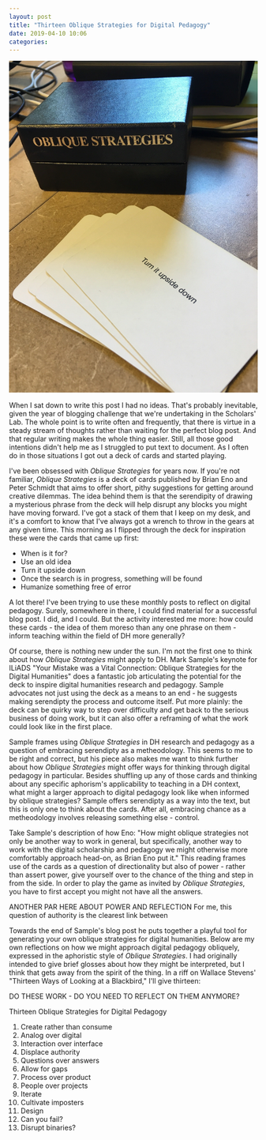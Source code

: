 ```yaml
---
layout: post
title: "Thirteen Oblique Strategies for Digital Pedagogy"
date: 2019-04-10 10:06
categories: 
---
```


<img src="/assets/images/oblique/oblique.jpg" alt="Oblique Strategies card and deck" style="max-height:50%; margin-left: auto; margin-right:auto;">

When I sat down to write this post I had no ideas. That's probably inevitable, given the year of blogging challenge that we're undertaking in the Scholars' Lab. The whole point is to write often and frequently, that there is virtue in a steady stream of thoughts rather than waiting for the perfect blog post. And that regular writing makes the whole thing easier. Still, all those good intentions didn't help me as I struggled to put text to document. As I often do in those situations I got out a deck of cards and started playing. 

I've been obsessed with _Oblique Strategies_ for years now. If you're not familiar, _Oblique Strategies_ is a deck of cards published by Brian Eno and Peter Schmidt that aims to offer short, pithy suggestions for getting around creative dilemmas. The idea behind them is that the serendipity of drawing a mysterious phrase from the deck will help disrupt any blocks you might have moving forward. I've got a stack of them that I keep on my desk, and it's a comfort to know that I've always got a wrench to throw in the gears at any given time. This morning as I flipped through the deck for inspiration these were the cards that came up first:

* When is it for?
* Use an old idea
* Turn it upside down
* Once the search is in progress, something will be found
* Humanize something free of error

A lot there! I've been trying to use these monthly posts to reflect on digital pedagogy. Surely, somewhere in there, I could find material for a successful blog post. I did, and I could. But the activity interested me more: how could these cards - the idea of them moreso than any one phrase on them - inform teaching within the field of DH more generally? 

Of course, there is nothing new under the sun. I'm not the first one to think about how _Oblique Strategies_ might apply to DH. Mark Sample's keynote for ILiADS "Your Mistake was a Vital Connection: Oblique Strategies for the Digital Humanities" does a fantastic job articulating the potential for the deck to inspire digital humanities research and pedagogy. Sample advocates not just using the deck as a means to an end - he suggests making serendipty the process and outcome itself. Put more plainly: the deck can be quirky way to step over difficulty and get back to the serious business of doing work, but it can also offer a reframing of what the work could look like in the first place. 

Sample frames using _Oblique Strategies_ in DH research and pedagogy as a question of embracing serendipty as a metheodology. This seems to me to be right and correct, but his piece also makes me want to think further about how _Oblique Strategies_ might offer ways for thinking through digital pedagogy in particular. Besides shuffling up any of those cards and thinking about any specific aphorism's applicability to teaching in a DH context, what might a larger approach to digital pedagogy look like when informed by oblique strategies? Sample offers serendipty as a way into the text, but this is only one to think about the cards. After all, embracing chance as a metheodology involves releasing something else - control. 

Take Sample's description of how Eno: "How might oblique strategies not only be another way to work in general, but specifically, another way to work with the digital scholarship and pedagogy we might otherwise more comfortably approach head-on, as Brian Eno put it." This reading frames use of the cards as a question of directionality but also of power - rather than assert power, give yourself over to the chance of the thing and step in from the side. In order to play the game as invited by _Oblique Strategies_, you have to first accept you might not have all the answers. 

ANOTHER PAR HERE ABOUT POWER AND REFLECTION For me, this question of authority is the clearest link between 



Towards the end of Sample's blog post he puts together a playful tool for generating your own oblique strategies for digital humanities. Below are my own reflections on how we might approach digital pedagogy obliquely, expressed in the aphoristic style of _Oblique Strategies_. I had originally intended to give brief glosses about how they might be interpreted, but I think that gets away from the spirit of the thing. In a riff on Wallace Stevens' "Thirteen Ways of Looking at a Blackbird," I'll give thirteen:

DO THESE WORK - DO YOU NEED TO REFLECT ON THEM ANYMORE?

Thirteen Oblique Strategies for Digital Pedagogy

1. Create rather than consume
2. Analog over digital
3. Interaction over interface
4. Displace authority
5. Questions over answers
6. Allow for gaps
7. Process over product
8. People over projects
9. Iterate
10. Cultivate imposters
11. Design 
12. Can you fail?
13. Disrupt binaries?